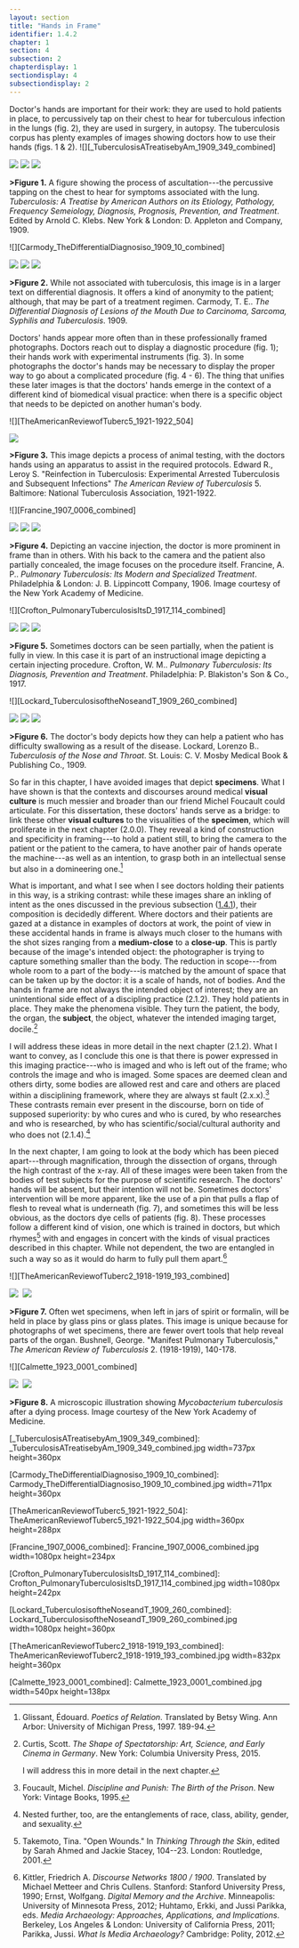 ```yaml
---
layout: section
title: "Hands in Frame"
identifier: 1.4.2
chapter: 1
section: 4
subsection: 2
chapterdisplay: 1
sectiondisplay: 4
subsectiondisplay: 2
---
```


Doctor's hands are important for their work: they are used to hold patients in place, to percussively tap on their chest to hear for tuberculous infection in the lungs (fig. 2), they are used in surgery, in autopsy. The tuberculosis corpus has plenty examples of images showing doctors how to use their hands (figs. 1 & 2). ![][_TuberculosisATreatisebyAm_1909_349_combined]

<img id="\_TuberculosisATreatisebyAm\_1909\_349" class="opaque" src="{{ site.baseurl }}/assets/img/\_TuberculosisATreatisebyAm\_1909\_349_full.jpg">

<img id="\_TuberculosisATreatisebyAm\_1909\_349" class="transparent" src="{{ site.baseurl }}/assets/img/\_TuberculosisATreatisebyAm\_1909\_349.jpg">

<img id="\_TuberculosisATreatisebyAm\_1909\_349" class="partially-opaque" src="{{ site.baseurl }}/assets/img/\_TuberculosisATreatisebyAm\_1909\_349_partial.jpg">

**>Figure 1.** A figure showing the process of ascultation---the percussive tapping on the chest to hear for symptoms associated with the lung. *Tuberculosis: A Treatise by American Authors on its Etiology, Pathology, Frequency Semeiology, Diagnosis, Prognosis, Prevention, and Treatment*. Edited by Arnold C. Klebs. New York & London: D. Appleton and Company, 1909. 

![][Carmody_TheDifferentialDiagnosiso_1909_10_combined]

<img id="Carmody\_TheDifferentialDiagnosiso\_1909\_10" class="opaque" src="{{ site.baseurl }}/assets/img/Carmody\_TheDifferentialDiagnosiso\_1909\_10_full.jpg">

<img id="Carmody\_TheDifferentialDiagnosiso\_1909\_10" class="transparent" src="{{ site.baseurl }}/assets/img/Carmody\_TheDifferentialDiagnosiso\_1909\_10.jpg">

<img id="Carmody\_TheDifferentialDiagnosiso\_1909\_10" class="partially-opaque" src="{{ site.baseurl }}/assets/img/Carmody\_TheDifferentialDiagnosiso\_1909\_10_partial.jpg">

**>Figure 2.** While not associated with tuberculosis, this image is in a larger text on differential diagnosis. It offers a kind of anonymity to the patient; although, that may be part of a treatment regimen. Carmody, T. E.. *The Differential Diagnosis of Lesions of the Mouth Due to Carcinoma, Sarcoma, Syphilis and Tuberculosis*. 1909.

Doctors' hands appear more often than in these professionally framed photographs. Doctors reach out to display a diagnostic procedure (fig. 1); their hands work with experimental instruments (fig. 3). In some photographs the doctor's hands may be necessary to display the proper way to go about a complicated procedure (fig. 4 - 6). The thing that unifies these later images is that the doctors' hands emerge in the context of a different kind of biomedical visual practice: when there is a specific object that needs to be depicted on another human's body.

![][TheAmericanReviewofTuberc5_1921-1922_504]

<img id="TheAmericanReviewofTuberc5\_1921-1922\_504" src="{{ site.baseurl }}/assets/img/TheAmericanReviewofTuberc5\_1921-1922\_504.jpg">

**>Figure 3.** This image depicts a process of animal testing, with the doctors hands using an apparatus to assist in the required protocols. Edward R., Leroy S. "Reinfection in Tuberculosis: Experimental Arrested Tuberculosis and Subsequent Infections" *The American Review of Tuberculosis* 5. Baltimore: National Tuberculosis Association, 1921-1922.

![][Francine_1907_0006_combined]

<img id="Francine\_1907\_0006" class="opaque" src="{{ site.baseurl }}/assets/img/Francine\_1907\_0006_full.jpg">

<img id="Francine\_1907\_0006" class="transparent" src="{{ site.baseurl }}/assets/img/Francine\_1907\_0006.jpg">

<img id="Francine\_1907\_0006" class="partially-opaque" src="{{ site.baseurl }}/assets/img/Francine\_1907\_0006_partial.jpg">

**>Figure 4.** Depicting an vaccine injection, the doctor is more prominent in frame than in others. With his back to the camera and the patient also partially concealed, the image focuses on the procedure itself. Francine, A. P.. *Pulmonary Tuberculosis: Its Modern and Specialized Treatment*. Philadelphia & London: J. B. Lippincott Company, 1906. Image courtesy of the New York Academy of Medicine.

![][Crofton_PulmonaryTuberculosisItsD_1917_114_combined]

<img id="Crofton\_PulmonaryTuberculosisItsD\_1917\_114" class="opaque" src="{{ site.baseurl }}/assets/img/Crofton\_PulmonaryTuberculosisItsD\_1917\_114_full.jpg">

<img id="Crofton\_PulmonaryTuberculosisItsD\_1917\_114" class="transparent" src="{{ site.baseurl }}/assets/img/Crofton\_PulmonaryTuberculosisItsD\_1917\_114.jpg">

<img id="Crofton\_PulmonaryTuberculosisItsD\_1917\_114" class="partially-opaque" src="{{ site.baseurl }}/assets/img/Crofton\_PulmonaryTuberculosisItsD\_1917\_114_partial.jpg">

**>Figure 5.** Sometimes doctors can be seen partially, when the patient is fully in view. In this case it is part of an instructional image depicting a certain injecting procedure. Crofton, W. M.. *Pulmonary Tuberculosis: Its Diagnosis, Prevention and Treatment*. Philadelphia: P. Blakiston's Son & Co., 1917.

![][Lockard_TuberculosisoftheNoseandT_1909_260_combined]

<img id="Lockard\_TuberculosisoftheNoseandT\_1909\_260" class="opaque" src="{{ site.baseurl }}/assets/img/Lockard\_TuberculosisoftheNoseandT\_1909\_260_full.jpg">

<img id="Lockard\_TuberculosisoftheNoseandT\_1909\_260" class="transparent" src="{{ site.baseurl }}/assets/img/Lockard\_TuberculosisoftheNoseandT\_1909\_260.jpg">

<img id="Lockard\_TuberculosisoftheNoseandT\_1909\_260" class="partially-opaque" src="{{ site.baseurl }}/assets/img/Lockard\_TuberculosisoftheNoseandT\_1909\_260_partial.jpg">

**>Figure 6.** The doctor's body depicts how they can help a patient who has difficulty swallowing as a result of the disease. Lockard, Lorenzo B.. *Tuberculosis of the Nose and Throat*. St. Louis: C. V. Mosby Medical Book & Publishing Co., 1909.

So far in this chapter, I have avoided images that depict <span data-tooltip aria-haspopup="true" class="has-tip" data-disable-hover="false" tabindex="1" title="Specimen refers to any naturally occurring phenomenon that has been extracted from its original context and placed within a scientific framework to understand and describe that phenomenon."><b>specimens</b></span>. What I have shown is that the contexts and discourses around medical <span data-tooltip aria-haspopup="true" class="has-tip" data-disable-hover="false" tabindex="1" title="Visual culture refers to an interdisciplinary field that looks at the social construction of vision."><b>visual culture</b></span> is much messier and broader than our friend Michel Foucault could articulate. For this dissertation, these doctors' hands serve as a bridge: to link these other <span data-tooltip aria-haspopup="true" class="has-tip" data-disable-hover="false" tabindex="1" title="Visual culture refers to an interdisciplinary field that looks at the social construction of vision."><b>visual cultures</b></span> to the visualities of the <span data-tooltip aria-haspopup="true" class="has-tip" data-disable-hover="false" tabindex="1" title="Specimen refers to any naturally occurring phenomenon that has been extracted from its original context and placed within a scientific framework to understand and describe that phenomenon."><b>specimen</b></span>, which will proliferate in the next chapter (2.0.0). They reveal a kind of construction and specificity in framing---to hold a patient still, to bring the camera to the patient or the patient to the camera, to have another pair of hands operate the machine---as well as an intention, to grasp both in an intellectual sense but also in a domineering one.[^fn1]

What is important, and what I see when I see doctors holding their patients in this way, is a striking contrast: while these images share an inkling of intent as the ones discussed in the previous subsection ([1.4.1](https://tuberculosisspecimen.github.io/diss/dissertation/1_4_1.html)), their composition is decidedly different. Where doctors and their patients are gazed at a distance in examples of doctors at work, the point of view in these accidental hands in frame is always much closer to the humans with the shot sizes ranging from a <span data-tooltip aria-haspopup="true" class="has-tip" data-disable-hover="false" tabindex="1" title="This shot length refers to when a human is framed with their head and part of their chest in view."><b>medium-close</b></span> to a <span data-tooltip aria-haspopup="true" class="has-tip" data-disable-hover="false" tabindex="1" title="This shot length refers to when a human's face takes up the whole image. An extreme close up involves when some part of the body (like an eye) takes up the entire frame."><b>close-up</b></span>. This is partly because of the image's intended object: the photographer is trying to capture something smaller than the body. The reduction in scope---from whole room to a part of the body---is matched by the amount of space that can be taken up by the doctor: it is a scale of hands, not of bodies. And the hands in frame are not always the intended object of interest; they are an unintentional side effect of a discipling practice (2.1.2). They hold patients in place. They make the phenomena visible. They turn the patient, the body, the organ, the <span data-tooltip aria-haspopup="true" class="has-tip" data-disable-hover="false" tabindex="1" title="Subject refers to a single human actor who has been made into a researchable object within a knowledge system."><b>subject</b></span>, the object, whatever the intended imaging target, docile.[^fn2] 

I will address these ideas in more detail in the next chapter (2.1.2). What I want to convey, as I conclude this one is that there is power expressed in this imaging practice---who is imaged and who is left out of the frame; who controls the image and who is imaged. Some spaces are deemed clean and others dirty, some bodies are allowed rest and care and others are placed within a disciplining framework, where they are always st fault (2.x.x).[^fn3] These contrasts remain ever present in the discourse, born on tide of supposed superiority: by who cures and who is cured, by who researches and who is researched, by who has scientific/social/cultural authority and who does not (2.1.4).[^fn4]

In the next chapter, I am going to look at the body which has been pieced apart---through magnification, through the dissection of organs, through the high contrast of the x-ray. All of these images were been taken from the bodies of test subjects for the purpose of scientific research. The doctors' hands will be absent, but their intention will not be. Sometimes doctors' intervention will be more apparent, like the use of a pin that pulls a flap of flesh to reveal what is underneath (fig. 7), and sometimes this will be less obvious, as the doctors dye cells of patients (fig. 8). These processes follow a different kind of vision, one which is trained in doctors, but which rhymes[^fn5] with and engages in concert with the kinds of visual practices described in this chapter. While not dependent, the two are entangled in such a way so as it would do harm to fully pull them apart.[^fn6]

![][TheAmericanReviewofTuberc2_1918-1919_193_combined]

<img id="TheAmericanReviewofTuberc2\_1918-1919\_193" class="opaque" src="{{ site.baseurl }}/assets/img/TheAmericanReviewofTuberc2\_1918-1919\_193_full.jpg">

<img id="TheAmericanReviewofTuberc2\_1918-1919\_193=-2TheAmericanReviewofTuberc2\_1918-1919\_193.jpg">

<img id="TheAmericanReviewofTuberc2\_1918-1919\_193" class="partially-opaque" src="{{ site.baseurl }}/assets/img/TheAmericanReviewofTuberc2\_1918-1919\_193_partial.jpg">

**>Figure 7.** Often wet specimens, when left in jars of spirit or formalin, will be held in place by glass pins or glass plates. This image is unique because for photographs of wet specimens, there are fewer overt tools that help reveal parts of the organ. Bushnell, George. "Manifest Pulmonary Tuberculosis," *The American Review of Tuberculosis* 2. (1918-1919), 140-178.

![][Calmette_1923_0001_combined]

<img id="Calmette\_1923\_0001" class="opaque" src="{{ site.baseurl }}/assets/img/Calmette\_1923\_0001_full.jpg">

<img id="Calmette\_1923\_0001=-2Calmette\_1923\_0001.jpg">

<img id="Calmette\_1923\_0001" class="partially-opaque" src="{{ site.baseurl }}/assets/img/Calmette\_1923\_0001_partial.jpg">

**>Figure 8.** A microscopic illustration showing *Mycobacterium tuberculosis* after a dying process. Image courtesy of the New York Academy of Medicine.

[_TuberculosisATreatisebyAm_1909_349_combined]: _TuberculosisATreatisebyAm_1909_349_combined.jpg width=737px height=360px

[Carmody_TheDifferentialDiagnosiso_1909_10_combined]: Carmody_TheDifferentialDiagnosiso_1909_10_combined.jpg width=711px height=360px

[TheAmericanReviewofTuberc5_1921-1922_504]: TheAmericanReviewofTuberc5_1921-1922_504.jpg width=360px height=288px

[Francine_1907_0006_combined]: Francine_1907_0006_combined.jpg width=1080px height=234px

[Crofton_PulmonaryTuberculosisItsD_1917_114_combined]: Crofton_PulmonaryTuberculosisItsD_1917_114_combined.jpg width=1080px height=242px

[Lockard_TuberculosisoftheNoseandT_1909_260_combined]: Lockard_TuberculosisoftheNoseandT_1909_260_combined.jpg width=1080px height=360px

[TheAmericanReviewofTuberc2_1918-1919_193_combined]: TheAmericanReviewofTuberc2_1918-1919_193_combined.jpg width=832px height=360px

[Calmette_1923_0001_combined]: Calmette_1923_0001_combined.jpg width=540px height=138px

[^fn1]: Glissant, Édouard. *Poetics of Relation*. Translated by Betsy Wing. Ann Arbor: University of Michigan Press, 1997. 189-94.

[^fn2]: Curtis, Scott. *The Shape of Spectatorship: Art, Science, and Early Cinema in Germany*. New York: Columbia University Press, 2015.
	
	I will address this in more detail in the next chapter.

[^fn3]: Foucault, Michel. *Discipline and Punish: The Birth of the Prison*. New York: Vintage Books, 1995.

[^fn4]: Nested further, too, are the entanglements of race, class, ability, gender, and sexuality.

[^fn5]: Takemoto, Tina. "Open Wounds." In *Thinking Through the Skin*, edited by Sarah Ahmed and Jackie Stacey, 104--23. London: Routledge, 2001.

[^fn6]: Kittler, Friedrich A. *Discourse Networks 1800 / 1900*. Translated by Michael Metteer and Chris Cullens. Stanford: Stanford University Press, 1990; Ernst, Wolfgang. *Digital Memory and the Archive*. Minneapolis: University of Minnesota Press, 2012; Huhtamo, Erkki, and Jussi Parikka, eds. *Media Archaeology: Approaches, Applications, and Implications*. Berkeley, Los Angeles & London: University of California Press, 2011; Parikka, Jussi. *What Is Media Archaeology?* Cambridge: Polity, 2012.